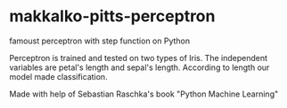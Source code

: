 # makkalko-pitts-perceptron
famoust perceptron with step function on Python

Perceptron is trained and tested on two types of Iris. The independent variables are petal's length and sepal's length. According to length our model made classification.

Made with help of Sebastian Raschka's book "Python Machine Learning"
